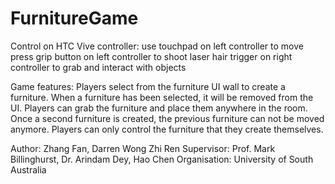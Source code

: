 # FurnitureGame

Control on HTC Vive controller:
use touchpad on left controller to move
press grip button on left controller to shoot laser 
hair trigger on right controller to grab and interact with objects

Game features:
Players select from the furniture UI wall to create a furniture.
When a furniture has been selected, it will be removed from the UI.
Players can grab the furniture and place them anywhere in the room.
Once a second furniture is created, the previous furniture can not be moved anymore.
Players can only control the furniture that they create themselves. 

Author: Zhang Fan, Darren Wong Zhi Ren
Supervisor: Prof. Mark Billinghurst, Dr. Arindam Dey, Hao Chen
Organisation: University of South Australia
